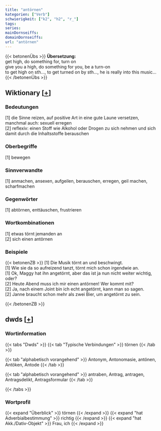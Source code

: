 ```yaml
---
title: "antörnen"
kategorien: ["Verb"]
schwierigkeit: ["k2", "h2", "r_"]
tags:
series:
mainDornseiffs:
domainDornseiffs:
url: "antörnen"
---
```


{{< betonenÜbs >}}
**Übersetzung:**  
get high, do something for, turn on  
give you a high, do something for you, be a turn-on  
to get high on sth..., to get turned on by sth..., he is really into this music...  
{{< /betonenÜbs >}}

## Wiktionary [[+](https://de.wiktionary.org/wiki/antörnen)]

### Bedeutungen
[1] die Sinne reizen, auf positive Art in eine gute Laune versetzen, manchmal auch: sexuell erregen  
[2] reflexiv: einen Stoff wie Alkohol oder Drogen zu sich nehmen und sich damit durch die Inhaltsstoffe berauschen  

### Oberbegriffe
[1] bewegen  

### Sinnverwandte
[1] anmachen, ansexen, aufgeilen, berauschen, erregen, geil machen, scharfmachen  

### Gegenwörter
[1] abtörnen, enttäuschen, frustrieren  

### Wortkombinationen
[1] etwas törnt jemanden an  
[2] sich einen antörnen  

### Beispiele
{{< betonenZB >}}
[1] Die Musik törnt an und beschwingt.  
[1] Wie sie da so aufreizend tanzt, törnt mich schon irgendwie an.  
[1] Ok, Maggy hat ihn angetörnt, aber das ist ja nun nicht weiter wichtig, oder?  
[2] Heute Abend muss ich mir einen antörnen! Wer kommt mit?  
[2] Ja, nach einem Joint bin ich echt angetörnt, kann man so sagen.  
[2] Janne braucht schon mehr als zwei Bier, um angetörnt zu sein.  

{{< /betonenZB >}}


## dwds [[+](https://www.dwds.de/wb/antörnen)]

### Wortinformation
{{< tabs "Dwds" >}}
{{< tab "Typische Verbindungen" >}}
törnen
{{< /tab >}}

{{< tab "alphabetisch vorangehend" >}}
Antonym, Antonomasie, antönen, Antöken, Antode
{{< /tab >}}

{{< tab "alphabetisch vorangehend" >}}
antraben, Antrag, antragen, Antragsdelikt, Antragsformular
{{< /tab >}}

{{< /tabs >}}

### Wortprofil
{{< expand "Überblick" >}} törnen {{< /expand >}}
{{< expand "hat Adverbialbestimmung" >}} richtig {{< /expand >}}
{{< expand "hat Akk./Dativ-Objekt" >}} Frau, ich {{< /expand >}}

